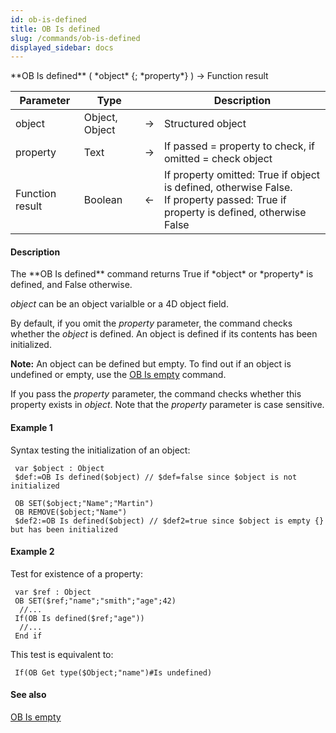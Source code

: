 ```yaml
---
id: ob-is-defined
title: OB Is defined
slug: /commands/ob-is-defined
displayed_sidebar: docs
---
```


<!--REF #_command_.OB Is defined.Syntax-->**OB Is defined** ( *object* {; *property*} ) -> Function result<!-- END REF-->
<!--REF #_command_.OB Is defined.Params-->
| Parameter | Type |  | Description |
| --- | --- | --- | --- |
| object | Object, Object | &srarr; | Structured object |
| property | Text | &srarr; | If passed = property to check, if omitted = check object |
| Function result | Boolean | &larr; | If property omitted: True if object is defined, otherwise False.<br/>If property passed: True if property is defined, otherwise False |

<!-- END REF-->

#### Description 

<!--REF #_command_.OB Is defined.Summary-->The **OB Is defined** command returns True if *object* or *property* is defined, and False otherwise.<!-- END REF--> 

*object* can be an object varialble or a 4D object field.

By default, if you omit the *property* parameter, the command checks whether the *object* is defined. An object is defined if its contents has been initialized. 

**Note:** An object can be defined but empty. To find out if an object is undefined or empty, use the [OB Is empty](ob-is-empty.md) command. 

If you pass the *property* parameter, the command checks whether this property exists in *object*. Note that the *property* parameter is case sensitive. 

#### Example 1 

Syntax testing the initialization of an object:

```4d
 var $object : Object
 $def:=OB Is defined($object) // $def=false since $object is not initialized
 
 OB SET($object;"Name";"Martin")
 OB REMOVE($object;"Name")
 $def2:=OB Is defined($object) // $def2=true since $object is empty {} but has been initialized
```

#### Example 2 

Test for existence of a property:

```4d
 var $ref : Object
 OB SET($ref;"name";"smith";"age";42)
  //...
 If(OB Is defined($ref;"age"))
  //...
 End if
```

This test is equivalent to:

```4d
 If(OB Get type($Object;"name")#Is undefined)
```

#### See also 

[OB Is empty](ob-is-empty.md)  